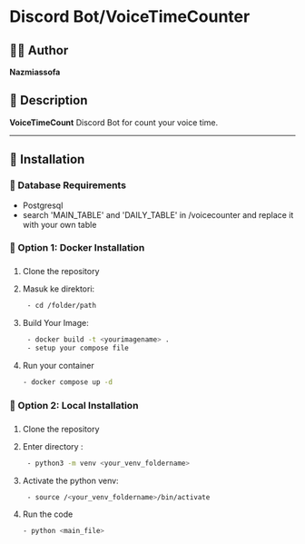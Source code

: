 # Discord Bot/VoiceTimeCounter

## 🧑‍💻 Author
**Nazmiassofa**

## 📄 Description
**VoiceTimeCount** 
Discord Bot for count your voice time.

---

## 🚀 Installation

### 🔹 Database Requirements
   - Postgresql 
   - search 'MAIN_TABLE' and 'DAILY_TABLE' in /voicecounter and replace it with your own table


### 🔹 Option 1: Docker Installation
###

1. Clone the repository

2. Masuk ke direktori:
   ```bash
	- cd /folder/path

3. Build Your Image:
   ```bash
	- docker build -t <yourimagename> .
    - setup your compose file

4. Run your container
   ```bash
   - docker compose up -d

### 🔹 Option 2: Local Installation
###

1. Clone the repository

2. Enter directory :
   ```bash
	- python3 -m venv <your_venv_foldername>

3. Activate the python venv:
   ```bash
	- source /<your_venv_foldername>/bin/activate

4. Run the code
   ```bash
   - python <main_file>